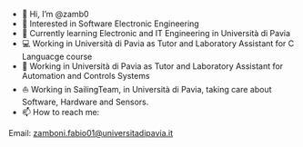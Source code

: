 - 👋 Hi, I’m @zamb0
- 👀 Interested in Software Electronic Engineering 
- 🌱 Currently learning Electronic and IT Engineering in Università di Pavia
- 💻 Working in Università di Pavia as Tutor and Laboratory Assistant for C Languacge course
- 🦾 Working in Università di Pavia as Tutor and Laboratory Assistant for Automation and Controls Systems
- ⛵️ Working in SailingTeam, in Università di Pavia, taking care about Software, Hardware and Sensors. 
- 📫 How to reach me:

Email:  zamboni.fabio01@universitadipavia.it

<!---
zamb0/zamb0 is a ✨ special ✨ repository because its `README.md` (this file) appears on your GitHub profile.
You can click the Preview link to take a look at your changes.
--->

